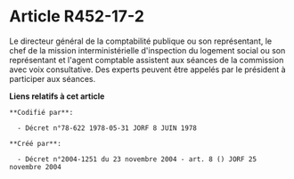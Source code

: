 # Article R452-17-2

Le directeur général de la comptabilité publique ou son représentant, le chef de la mission interministérielle d'inspection
du logement social ou son représentant et l'agent comptable assistent aux séances de la commission avec voix consultative.
Des experts peuvent être appelés par le président à participer aux séances.

**Liens relatifs à cet article**

	**Codifié par**:

	  - Décret n°78-622 1978-05-31 JORF 8 JUIN 1978

	**Créé par**:

	  - Décret n°2004-1251 du 23 novembre 2004 - art. 8 () JORF 25 novembre 2004
